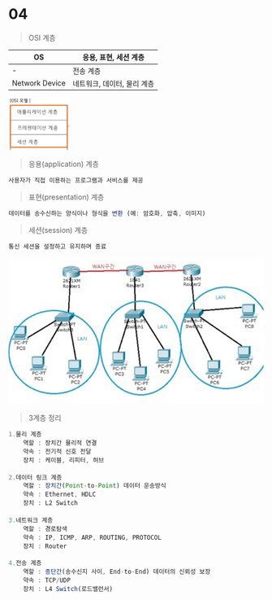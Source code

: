 # 04

> OSI 계층
> 

| OS | 응용, 표현, 세션 계층 |
| --- | --- |
| - | 전송 계층 |
| Network Device | 네트워크, 데이터, 물리 계층 |

![image.png](image%205.png)

> 응용(application) 계층
> 

```jsx
사용자가 직접 이용하는 프로그램과 서비스를 제공
```

> 표현(presentation) 계층
> 

```jsx
데이터를 송수신하는 양식이나 형식을 변환 (예: 암호화, 압축, 이미지)
```

> 세션(session) 계층
> 

```jsx
통신 세션을 설정하고 유지하며 종료
```

![image.png](image%206.png)

> 3계층 정리
> 

```jsx
1.물리 계층
	역할 : 장치간 물리적 연결
	약속 : 전기적 신호 전달
	장치 : 케이블, 리피터, 허브
	
2.데이터 링크 계층
	역할 : 장치간(Point-to-Point) 데이터 운송방식
	약속 : Ethernet, HDLC
	장치 : L2 Switch
	
3.네트워크 계층
	역할 : 경로탐색
	약속 : IP, ICMP, ARP, ROUTING, PROTOCOL
	장치 : Router
	
4.전송 계층
	역할 : 종단간(송수신지 사이, End-to-End) 데이터의 신뢰성 보장
	약속 : TCP/UDP
	장치 : L4 Switch(로드밸런서)
```
